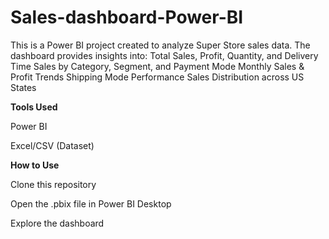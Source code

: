 # Sales-dashboard-Power-BI

This is a Power BI project created to analyze Super Store sales data.
The dashboard provides insights into:
Total Sales, Profit, Quantity, and Delivery Time
Sales by Category, Segment, and Payment Mode
Monthly Sales & Profit Trends
Shipping Mode Performance
Sales Distribution across US States

**Tools Used**

Power BI

Excel/CSV (Dataset)

**How to Use**

Clone this repository

Open the .pbix file in Power BI Desktop

Explore the dashboard
